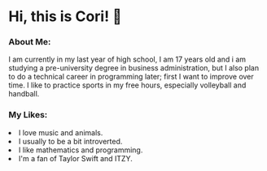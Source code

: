 # Hi, this is Cori! 👋
<h3>About Me:</h3>
<p>I am currently in my last year of high school, I am 17 years old and i am studying a pre-university degree in business administration, but I also plan to do a technical career in programming later; first I want to improve over time. I like to practice sports in my free hours, especially volleyball and handball.</p>

<h3>My Likes:</h3>
  <ur>
    <li>I love music and animals.</li>
    <li>I usually to be a bit introverted.</li>
    <li>I like mathematics and programming.</li>
    <li>I'm a fan of Taylor Swift and ITZY.</li>
  </ur>
